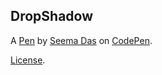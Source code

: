 DropShadow
----------


A [Pen](http://codepen.io/Sdas0937/pen/oBgygJ) by [Seema Das](http://codepen.io/Sdas0937) on [CodePen](http://codepen.io/).

[License](http://codepen.io/Sdas0937/pen/oBgygJ/license).